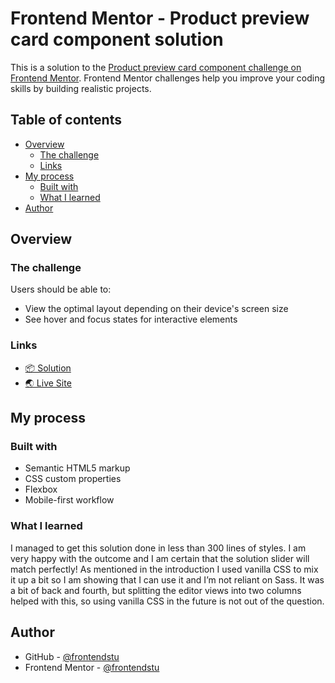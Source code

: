 # Frontend Mentor - Product preview card component solution

This is a solution to the [Product preview card component challenge on Frontend Mentor](https://www.frontendmentor.io/challenges/product-preview-card-component-GO7UmttRfa). Frontend Mentor challenges help you improve your coding skills by building realistic projects.

## Table of contents

- [Overview](#overview)
  - [The challenge](#the-challenge)
  - [Links](#links)
- [My process](#my-process)
  - [Built with](#built-with)
  - [What I learned](#what-i-learned)
- [Author](#author)

## Overview

### The challenge

Users should be able to:

- View the optimal layout depending on their device's screen size
- See hover and focus states for interactive elements

### Links

- [📦 Solution](https://github.com/frontendstu/product-preview-card-component)
- [🌏 Live Site](https://frontendstu.github.io/product-preview-card-component/)

## My process

### Built with

- Semantic HTML5 markup
- CSS custom properties
- Flexbox
- Mobile-first workflow

### What I learned

I managed to get this solution done in less than 300 lines of styles. I am very happy with the outcome and I am certain that the solution slider will match perfectly! As mentioned in the introduction I used vanilla CSS to mix it up a bit so I am showing that I can use it and I’m not reliant on Sass. It was a bit of back and fourth, but splitting the editor views into two columns helped with this, so using vanilla CSS in the future is not out of the question.

## Author

- GitHub - [@frontendstu](https://github.com/frontendstu/product-preview-card-component)
- Frontend Mentor - [@frontendstu](https://www.frontendmentor.io/profile/frontendstu)
